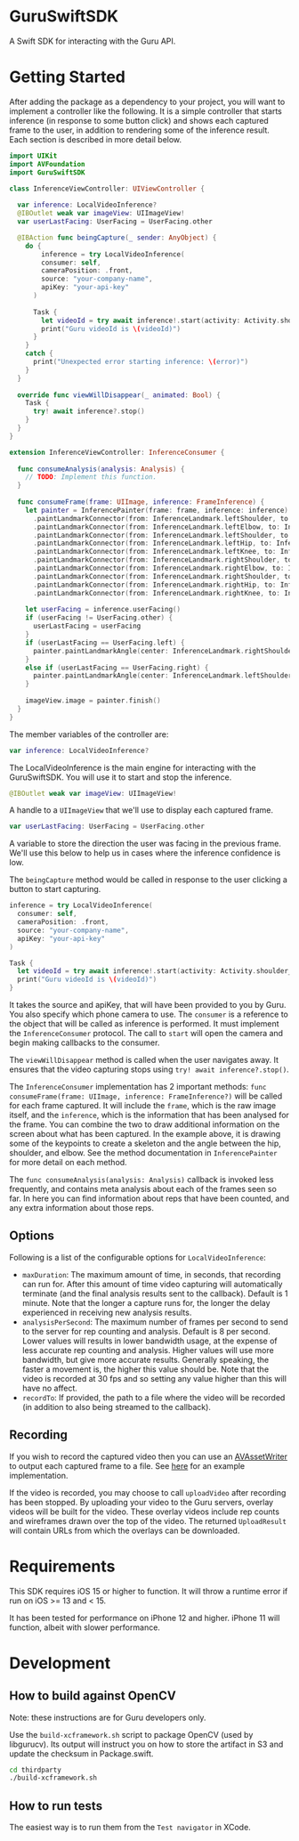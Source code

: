 # GuruSwiftSDK

A Swift SDK for interacting with the Guru API.

# Getting Started

After adding the package as a dependency to your project, you will want to implement a controller like the following.
It is a simple controller that starts inference (in response to some button click) and shows each captured frame
to the user, in addition to rendering some of the inference result. Each section is described in more detail below.

```swift
import UIKit
import AVFoundation
import GuruSwiftSDK

class InferenceViewController: UIViewController {
  
  var inference: LocalVideoInference?
  @IBOutlet weak var imageView: UIImageView!
  var userLastFacing: UserFacing = UserFacing.other

  @IBAction func beingCapture(_ sender: AnyObject) {
    do {
        inference = try LocalVideoInference(
        consumer: self,
        cameraPosition: .front,
        source: "your-company-name",
        apiKey: "your-api-key"
      )
      
      Task {
        let videoId = try await inference!.start(activity: Activity.shoulder_flexion)
        print("Guru videoId is \(videoId)")
      }
    }
    catch {
      print("Unexpected error starting inference: \(error)")
    }
  }
  
  override func viewWillDisappear(_ animated: Bool) {
    Task {
      try! await inference?.stop()
    }
  }
}

extension InferenceViewController: InferenceConsumer {
  
  func consumeAnalysis(analysis: Analysis) {
    // TODO: Implement this function.
  }
  
  func consumeFrame(frame: UIImage, inference: FrameInference) {
    let painter = InferencePainter(frame: frame, inference: inference)
      .paintLandmarkConnector(from: InferenceLandmark.leftShoulder, to: InferenceLandmark.leftElbow)
      .paintLandmarkConnector(from: InferenceLandmark.leftElbow, to: InferenceLandmark.leftWrist)
      .paintLandmarkConnector(from: InferenceLandmark.leftShoulder, to: InferenceLandmark.leftHip)
      .paintLandmarkConnector(from: InferenceLandmark.leftHip, to: InferenceLandmark.leftKnee)
      .paintLandmarkConnector(from: InferenceLandmark.leftKnee, to: InferenceLandmark.leftAnkle)
      .paintLandmarkConnector(from: InferenceLandmark.rightShoulder, to: InferenceLandmark.rightElbow)
      .paintLandmarkConnector(from: InferenceLandmark.rightElbow, to: InferenceLandmark.rightWrist)
      .paintLandmarkConnector(from: InferenceLandmark.rightShoulder, to: InferenceLandmark.rightHip)
      .paintLandmarkConnector(from: InferenceLandmark.rightHip, to: InferenceLandmark.rightKnee)
      .paintLandmarkConnector(from: InferenceLandmark.rightKnee, to: InferenceLandmark.rightAnkle)
    
    let userFacing = inference.userFacing()
    if (userFacing != UserFacing.other) {
      userLastFacing = userFacing
    }
    if (userLastFacing == UserFacing.left) {
      painter.paintLandmarkAngle(center: InferenceLandmark.rightShoulder, from: InferenceLandmark.rightHip, to: InferenceLandmark.rightElbow, clockwise: true)
    }
    else if (userLastFacing == UserFacing.right) {
      painter.paintLandmarkAngle(center: InferenceLandmark.leftShoulder, from: InferenceLandmark.leftHip, to: InferenceLandmark.leftElbow, clockwise: false)
    }
    
    imageView.image = painter.finish()
  }
}
```

The member variables of the controller are:

```swift
var inference: LocalVideoInference?
```
The LocalVideoInference is the main engine for interacting with the GuruSwiftSDK. You will use it to start and stop the inference.

```swift
@IBOutlet weak var imageView: UIImageView!
```
A handle to a `UIImageView` that we'll use to display each captured frame.

```swift
var userLastFacing: UserFacing = UserFacing.other
```
A variable to store the direction the user was facing in the previous frame.
We'll use this below to help us in cases where the inference confidence is low.

The `beingCapture` method would be called in response to the user clicking a button to start capturing.
```swift
inference = try LocalVideoInference(
  consumer: self,
  cameraPosition: .front,
  source: "your-company-name",
  apiKey: "your-api-key"
)

Task {
  let videoId = try await inference!.start(activity: Activity.shoulder_flexion)
  print("Guru videoId is \(videoId)")
}
```
It takes the source and apiKey, that will have been provided to you by Guru.
You also specify which phone camera to use. 
The `consumer` is a reference to the object that will be called as inference is
performed. It must implement the `InferenceConsumer` protocol.
The call to `start` will open the camera and begin making callbacks to the consumer.

The `viewWillDisappear` method is called when the user navigates away. It
ensures that the video capturing stops using `try! await inference?.stop()`.

The `InferenceConsumer` implementation has 2 important methods:
`func consumeFrame(frame: UIImage, inference: FrameInference?)` will be called 
for each frame captured. It will include the `frame`, which is the raw image itself,
and the `inference`, which is the information that has been analysed for the frame.
You can combine the two to draw additional information on the screen about what has
been captured. In the example above, it is drawing some of the keypoints to
create a skeleton and the angle between the hip, shoulder, and elbow. See the method
documentation in `InferencePainter` for more detail on each method.

The `func consumeAnalysis(analysis: Analysis)` callback is invoked less frequently,
and contains meta analysis about each of the frames seen so far. In here you can find
information about reps that have been counted, and any extra information about those
reps.

## Options
Following is a list of the configurable options for `LocalVideoInference`:
- `maxDuration`: The maximum amount of time, in seconds, that recording can run for. After this amount of time video capturing will automatically terminate (and the final analysis results sent to the callback). Default is 1 minute. Note that the longer a capture runs for, the longer the delay experienced in receiving new analysis results.
- `analysisPerSecond`: The maximum number of frames per second to send to the server for rep counting and analysis. Default is 8 per second. Lower values will results in lower bandwidth usage, at the expense of less accurate rep counting and analysis. Higher values will use more bandwidth, but give more accurate results. Generally speaking, the faster a movement is, the higher this value should be. Note that the video is recorded at 30 fps and so setting any value higher than this will have no affect.
- `recordTo`: If provided, the path to a file where the video will be recorded (in addition to also being streamed to the callback).

## Recording
If you wish to record the captured video then you can use an [AVAssetWriter](https://developer.apple.com/documentation/avfoundation/avassetwriter) to output each captured frame to a file. See [here](https://gist.github.com/yusuke024/b5cd3909d9d7f9e919291491f6b381f0#file-viewcontroller-swift-L82) for an example implementation.

If the video is recorded, you may choose to call `uploadVideo` after recording has been stopped.
By uploading your video to the Guru servers, overlay videos will be built for the video.
These overlay videos include rep counts and wireframes drawn over the top of the video.
The returned `UploadResult` will contain URLs from which the overlays can be downloaded.

# Requirements
This SDK requires iOS 15 or higher to function. It will throw a runtime error if
run on iOS >= 13 and < 15.

It has been tested for performance on iPhone 12 and higher. 
iPhone 11 will function, albeit with slower performance.

# Development

## How to build against OpenCV

Note: these instructions are for Guru developers only.

Use the `build-xcframework.sh` script to package OpenCV (used by libgurucv).
Its output will instruct you on how to store the artifact in S3 and update the
checksum in Package.swift.

```bash
cd thirdparty
./build-xcframework.sh
```

## How to run tests
The easiest way is to run them from the `Test navigator` in XCode.
